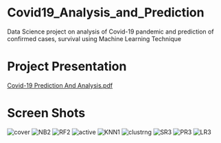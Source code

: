 # Covid19_Analysis_and_Prediction
Data Science project on analysis of Covid-19
pandemic and prediction of confirmed cases, survival
using Machine Learning Technique

# Project Presentation
[Covid-19 Prediction And Analysis.pdf](https://github.com/Preethi-190998/Covid19_Analysis_and_Prediction/files/8701241/Covid-19.Prediction.And.Analysis.pdf)

# Screen Shots
![cover](https://user-images.githubusercontent.com/85449571/168625052-dc265e99-34c9-413c-a6cb-2817d80b9ab2.png)
![NB2](https://user-images.githubusercontent.com/85449571/168625072-10f0c57a-6cc1-48f0-a9fe-381bf7402339.png)
![RF2](https://user-images.githubusercontent.com/85449571/168625087-243078a5-3f64-432b-ab66-f0628ee17d18.png)
![active](https://user-images.githubusercontent.com/85449571/168625121-8df5c392-b9ec-4bef-8dc7-29b64fca280f.jpg)
![KNN1](https://user-images.githubusercontent.com/85449571/168625144-42490ae3-db83-49dc-a321-a6d031e7a158.png)
![clustrng](https://user-images.githubusercontent.com/85449571/168625153-0f0a741f-8415-4386-b07e-73087cec892c.png)
![SR3](https://user-images.githubusercontent.com/85449571/168625247-4daf69e7-457a-48c8-9315-adb6db90a013.png)
![PR3](https://user-images.githubusercontent.com/85449571/168625270-d2bb9a70-3b97-4b78-b24c-2e1a67c68edb.png)
![LR3](https://user-images.githubusercontent.com/85449571/168625286-8aa70078-9877-457a-a070-78a614d007cf.png)
